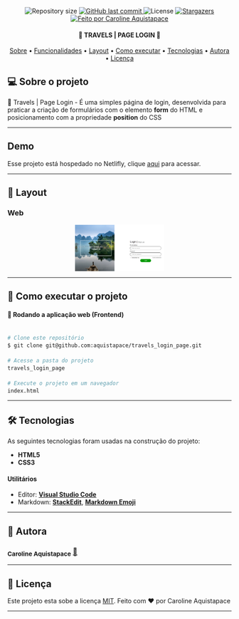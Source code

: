 

<p align="center">

  <img alt="Repository size" src="https://img.shields.io/github/repo-size/aquistapace/travels_login_page">
  
  <a href="https://github.com/aquistapace/travels_login_page/commits/master">
    <img alt="GitHub last commit" src="https://img.shields.io/github/last-commit/aquistapace/travels_login_page">
  </a>
    
   <img alt="License" src="https://img.shields.io/badge/license-MIT-brightgreen">
   
   <a href="https://github.com/aquistapace/travels_login_page/stargazers">
    <img alt="Stargazers" src="https://img.shields.io/github/stars/aquistapace/travels_login_page?style=social">
  </a>

  <a href="https://github.com/aquistapace">
    <img alt="Feito por Caroline Aquistapace" src="https://img.shields.io/badge/feito%20por-Caroline-Aquistapace%237519C1">
  </a>
  
  
 
</p>

<h4 align="center"> 
	 🌵 TRAVELS | PAGE LOGIN 🌊
</h4>

<p align="center">
 <a href="#-sobre-o-projeto">Sobre</a> •
 <a href="#-funcionalidades">Funcionalidades</a> •
 <a href="#-layout">Layout</a> • 
 <a href="#-como-executar-o-projeto">Como executar</a> • 
 <a href="#-tecnologias">Tecnologias</a> • 
 <a href="#-autor">Autora</a> • 
 <a href="#user-content--licença">Licença</a>
</p>


## 💻 Sobre o projeto

🌊 Travels | Page Login - É uma simples página de login, desenvolvida para praticar a criação de formulários com o elemento **form** do HTML e posicionamento com a propriedade **position** do CSS

---
## Demo
Esse projeto está hospedado no Netlifly, clique [aqui](https://page-login-basic.netlify.app/) para acessar.

---

## 🎨 Layout
### Web

<p align="center" style="display: flex; align-items: flex-start; justify-content: center;">
	<img alt="page-login" title="travels Page Login" src="./travels_page_login.png" width="200px">
</p>



---

## 🚀 Como executar o projeto

#### 🧭 Rodando a aplicação web (Frontend)

```bash

# Clone este repositório
$ git clone git@github.com:aquistapace/travels_login_page.git

# Acesse a pasta do projeto 
travels_login_page

# Execute o projeto em um navegador
index.html

```
---




## 🛠 Tecnologias
As seguintes tecnologias foram usadas na construção do projeto:
- **HTML5**  
- **CSS3**

#### **Utilitários**

-   Editor:  **[Visual Studio Code](https://code.visualstudio.com/)** 
-   Markdown:  **[StackEdit](https://stackedit.io/)**,  **[Markdown Emoji](https://gist.github.com/rxaviers/7360908)**


---
## 🦸 Autora

 ### <sub><b>Caroline Aquistapace</b></sub></a> <a href="https://github.com/aquistapace" title="Git Hub">🌸</a>
---

## 📝 Licença

Este projeto esta sobe a licença [MIT](./LICENSE).
Feito com ❤️ por Caroline Aquistapace

---





